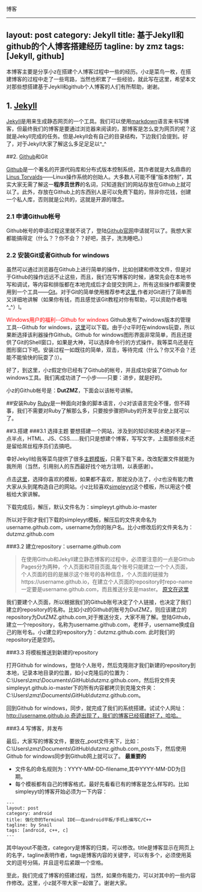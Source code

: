 博客

---
layout: post
category: Jekyll
title: 基于Jekyll和github的个人博客搭建经历
tagline: by zmz
tags: [Jekyll, github]
---

本博客主要是分享小z在搭建个人博客过程中一些的经历。小z是菜鸟一枚，在搭建博客的过程中走了一些弯路，当然也积累了一些经验，就此写在这里，希望本文对那些想搭建基于Jeykll和github个人博客的人们有所帮助，谢谢。

<!--more-->

## 1. [Jekyll](http://jekyllcn.com/)

[Jekyll](http://jekyllcn.com/)是用来生成静态网页的一个工具。我们可以使用[markdown](http://baike.baidu.com/view/2311114.htm)语言来书写博客，但最终我们的博客是要通过浏览器来阅读的，那博客是怎么变为网页的呢？这就是Jekyll完成的任务。但是Jekyll会有自己的目录结构，下边我们会提到。好了，对于Jekyll大家了解这么多足足足以^_^

##2. [Github](https://github.com/)和Git

[Github](https://github.com/)是一个著名的开源代码库和分布式版本控制系统，其作者就是大名鼎鼎的[Linus Torvalds](http://baike.baidu.com/view/117611.htm?fromtitle=Linus+Torvalds&fromid=9336769&type=syn)——Linux操作系统的创始人。大多数人可能不懂“版本控制”，其实大家无需了解这一**程序员世界**的名词，只知道我们的网站存放在Github上就可以了。此外，存放在Github上的东西别人是可以免费下载的，除非你花钱，创建一个私人库，否则就是公共的，这就是开源的理念。

### 2.1 申请Github帐号

Github帐号的申请过程这里就不说了，登陆[Github官网](https://github.com/)申请就可以了。我想大家都能搞得定（什么？？你不会？？好吧，孩子，洗洗睡吧。）

### 2.2 安装Git或者Github for windows
虽然可以通过浏览器在Github上进行简单的操作，比如创建和修改文件，但是对于Github的操作远远不止这些，而且，我们在写博客的时候，通常先会在本地书写和调试，等内容和排版都在本地完成后才会提交到网上，所有这些操作都需要使用到一个工具——[Git](http://baike.baidu.com/subview/1531489/12032478.htm?fr=aladdin)。对于Git的简单使用推荐参考[这里](http://www.liaoxuefeng.com/wiki/0013739516305929606dd18361248578c67b8067c8c017b000),作者对Git进行了简单而又详细地讲解（如果你有钱，而且感觉该Git教程对你有帮助，可以资助作者哦^_^）l。

<font color = "#ff0000">Windows用户的福利--Github for windows</font>
Github发布了windows版本的管理工具--Github for windows，[这里](http://pan.baidu.com/s/1pJlw0Tt)可以下载。由于小z平时在windows玩耍，所以果断选择该利器操作Github。Github for windows图形界面非常简单，而且还提供了Git的Shell窗口，如果是大神，可以选择命令行的方式操作，我等菜鸟还是在图形窗口下吧。安装过程一如既往的简单，双击，等待完成（什么？你又不会？还能不能愉快的玩耍了:)）。

好了，到这里，小z假定你已经有了Github的帐号，并且成功安装了Github for windows工具。我们离成功进了一小步——只要：进步，就是好的。

小z的Github帐号是：**DutZMZ**，下面会以该帐号讲解。

##安装Ruby
[Ruby](http://baike.baidu.com/subview/45135/5977034.htm?fr=aladdin)是一种面向对象的脚本语言，小z对该语言完全不懂，但不碍事，我们不需要对Ruby了解那么多，只要按步骤把Ruby的开发平台安上就可以了。

##3.搭建
###3.1 选择主题
要想搭建一个网站，涉及到的知识和技术绝对不是一点半点，HTML、JS、CSS……我们只是想建个博客，写写文字，上面那些技术还是留给屌丝程序员们去搞吧。

幸好Jekyll给我等菜鸟提供了很多[主题模板](http://jekyllthemes.org/)，只需下载下来，改改配置文件就能为我所用（当然，引用别人的东西最好找个地方注明，以表感谢）。

点击[这里](http://jekyllthemes.org/)，选择你喜欢的模板，如果都不喜欢，那就没办法了，小z也没有能力教大家从头到尾构造自己的网站。小z比较喜欢[simpleyyt](http://jekyllthemes.org/themes/simpleyyt/)这个模板，所以用这个模板给大家讲解。

下载完成后，解压，默认文件名为：simpleyyt.github.io-master


所以对于刚才我们下载的simpleyyt模板，解压后的文件夹命名为username.github.com，username为你的账户名。比小z修改后的文件夹名为：dutzmz.github.com

###3.2 建立repository：username.github.com
>在使用Github和Jekyll建立静态博客的过程中，必须要注意的一点是Github Pages分为两种，个人页面和项目页面,每个账号只能建立一个个人页面，个人页面的目的是展示这个账号的各种信息，个人页面的链接为https://username.github.io，在建立个人页面的repository时repo-name一定要是username.github.com，而且推送分支是master。
[原文在这里](http://www.jianshu.com/p/b6f3b03d5c15)

我们要建个人页面，所以根据我们的Github账号决定了个人链接，也决定了我们建立的repository的名称。比如小z的Github的账号为DutZMZ，则应该建立的repository为DutZMZ.github.com,对于推送分支，大家不用了解。登陆Github，建立一个repository，名称为username.github.com，老样子，username换成自己的账号名。小z建立的repository为：dutzmz.github.com. 此时我们的repository还是空的。

###3.3 将模板推送到新建的repository

打开Github for windows，登陆个人账号，然后克隆刚才我们新建的repository到本地，记录本地目录的位置，如小z克隆后的位置为：C:\Users\zmz\Documents\GitHub\dutzmz.github.com，然后将文件夹simpleyyt.github.io-master下的所有内容都拷贝到克隆文件夹：C:\Users\zmz\Documents\GitHub\dutzmz.github.com。

回到Github for windows，同步，就完成了我们的系统搭建。试试个人网址：http://username.github.io,奇迹出现了，我们的博客已经搭建好了，哈哈。

###3.4 写博客，并发布

最后，大家写的博客文件，要放在_post文件夹下，比如：C:\Users\zmz\Documents\GitHub\dutzmz.github.com\_posts下，然后使用Github for windows同步到Github网上就可以了。
**最重要的**

+ 文件名的命名规则为：YYYY-MM-DD-filename,其中YYYY-MM-DD为日期。
+ 每个模板都有自己的博客格式，最好先看看已有的博客是怎么样写的。比如simpleyyt的博客开始必须为一下内容：
```
---
layout: post
category: android
title: 强化你的Terminal IDE——在android平板/手机上编写C/C++
tagline: by Snail
tags: [android, c++, c]
---
```
其中layout不能改，category是博客的归类，可以修改。title是博客显示在网页上的名字，tagline表明作者，tags是博客内容的关键字，可以有多个，必须使用英文的逗号分隔，并且逗号后紧跟一个空格。

至此，我们完成了博客的搭建过程，当然，如果你有能力，可以对其中的一些内容作修改。这里，小z就不带大家一起做了。谢谢大家。
